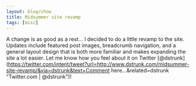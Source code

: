 ```yaml
---
layout: blog/show
title: Midsummer site revamp
tags: [misc]
---
```


A change is as good as a rest... I decided to do a little revamp to the site. Updates include featured post images, breadcrumb navigation, and a general layout design that is both more familiar and makes expanding the site a lot easier. Let me know how you feel about it on Twitter [@dstrunk](https://twitter.com/intent/tweet?url=http://www.dstrunk.com/midsummer-site-revamp/&via=dstrunk&text=Comment here...&related=dstrunk "Twitter.com | @dstrunk")!

